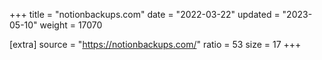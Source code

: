 +++
title = "notionbackups.com"
date = "2022-03-22"
updated = "2023-05-10"
weight = 17070

[extra]
source = "https://notionbackups.com/"
ratio = 53
size = 17
+++
